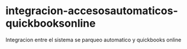 # integracion-accesosautomaticos-quickbooksonline
Integracion entre el sistema se parqueo automatico y quickbooks online 

